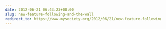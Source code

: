```yaml
---
date: 2012-06-21 06:43:23+00:00
slug: new-feature-following-and-the-wall
redirect_to: https://www.mysociety.org/2012/06/21/new-feature-following-and-the-wall/
---
```


